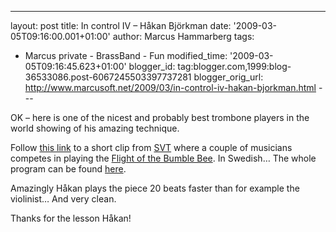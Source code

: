 ---
layout: post
title: In control IV – Håkan Björkman
date: '2009-03-05T09:16:00.001+01:00'
author: Marcus Hammarberg
tags:
  - Marcus private - BrassBand - Fun
modified_time: '2009-03-05T09:16:45.623+01:00'
blogger_id: tag:blogger.com,1999:blog-36533086.post-6067245503397737281
blogger_orig_url: http://www.marcusoft.net/2009/03/in-control-iv-hakan-bjorkman.html ---

OK – here is one of the nicest and probably best trombone players in the
world showing of his amazing technique.

Follow <a
href="http://svtplay.se/v/1455978/musikministeriet/sex_musiker_tavlar_i_snabbhet"
target="_blank">this link</a> to a short clip from
<a href="http://www.svt.se" target="_blank">SVT</a> where a couple of
musicians competes in playing the
<a href="http://en.wikipedia.org/wiki/Flight_of_the_Bumblebee"
target="_blank">Flight of the Bumble Bee</a>. In Swedish… The whole
program can be found <a
href="http://svtplay.se/v/1456709/musikministeriet/del_7_av_8?cb,a1364145,1,f,102880/pb,a1364142,1,f,102880/pl,v,,1456709/sb,p102880,1,f,-1"
target="_blank">here</a>.

Amazingly Håkan plays the piece 20 beats faster than for example the
violinist… And very clean.

Thanks for the lesson Håkan!
